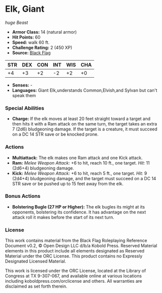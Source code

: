 # Elk, Giant

*huge* *Beast*

- **Armor Class:** 14 (natural armor)
- **Hit Points:** 60 
- **Speed:** walk 60 ft.
- **Challenge Rating:** 2 (450 XP)
- **Source:** [Black Flag](https://koboldpress.com/kpstore/product/tovrpg-pg-mv/)

| STR | DEX | CON | INT | WIS | CHA |
| --- | --- | --- | --- | --- | --- |
| +4 | +3 | +2 | -2 | +2 | +0 |

- **Senses:** -
- **Languages:** Giant Elk,understands Common,Elvish,and Sylvan but can't speak them

### Special Abilities

- **Charge:** If the elk moves at least 20 feet straight toward a target and then hits it with a Ram attack on the same turn, the target takes an extra 7 (2d6) bludgeoning damage. If the target is a creature, it must succeed on a DC 14 STR save or be knocked prone.

### Actions

- **Multiattack:** The elk makes one Ram attack and one Kick attack.
- **Ram:** _Melee Weapon Attack:_ +6 to hit, reach 10 ft., one target. _Hit:_ 11 (2d6+4) bludgeoning damage.
- **Kick:** _Melee Weapon Attack:_ +6 to hit, reach 5 ft., one target. _Hit:_ 9 (2d4+4) bludgeoning damage, and the target must succeed on a DC 14 STR save or be pushed up to 15 feet away from the elk.

### Bonus Actions

- **Bolstering Bugle (27 HP or Higher):** The elk bugles its might at its opponents, bolstering its confidence. It has advantage on the next attack roll it makes before the start of its next turn.


### License

This work contains material from the Black Flag Roleplaying Reference Document v0.2, © Open Design LLC d/b/a Kobold Press. Reserved Material elements in this product include all elements designated as Reserved Material under the ORC License. This product contains no Expressly Designated Licensed Material.

This work is licensed under the ORC License, located at the Library of Congress at TX 9-307-067, and available online at various locations including koboldpress.com/orclicense and others. All warranties are disclaimed as set forth therein.

